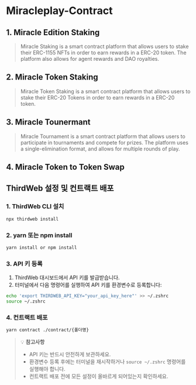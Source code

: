 # Miracleplay-Contract

## 1. Miracle Edition Staking

> Miracle Staking is a smart contract platform that allows users to stake their ERC-1155 NFTs in order to earn rewards in a ERC-20 token. The platform also allows for agent rewards and DAO royalties.

## 2. Miracle Token Staking

> Miracle Token Staking is a smart contract platform that allows users to stake their ERC-20 Tokens in order to earn rewards in a ERC-20 token.

## 3. Miracle Tounermant

> Miracle Tournament is a smart contract platform that allows users to participate in tournaments and compete for prizes. The platform uses a single-elimination format, and allows for multiple rounds of play.

## 4. Miracle Token to Token Swap

## ThirdWeb 설정 및 컨트랙트 배포

### 1. ThirdWeb CLI 설치

```bash
npx thirdweb install
```

### 2. yarn 또는 npm install

```bash
yarn install or npm install
```

### 3. API 키 등록

1. ThirdWeb 대시보드에서 API 키를 발급받습니다.
2. 터미널에서 다음 명령어를 실행하여 API 키를 환경변수로 등록합니다:

```bash
echo 'export THIRDWEB_API_KEY="your_api_key_here"' >> ~/.zshrc
source ~/.zshrc
```

### 4. 컨트랙트 배포

```bash
yarn contract ./contract/{폴더명}
```

> 💡 **참고사항**
>
> - API 키는 반드시 안전하게 보관하세요.
> - 환경변수 등록 후에는 터미널을 재시작하거나 `source ~/.zshrc` 명령어를 실행해야 합니다.
> - 컨트랙트 배포 전에 모든 설정이 올바르게 되어있는지 확인하세요.
